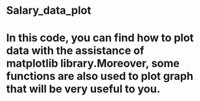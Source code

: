 # Salary_data_plot

# In this code, you can find how to plot data with the assistance of matplotlib library.Moreover, some functions are also used to plot graph that will be very useful to you.

